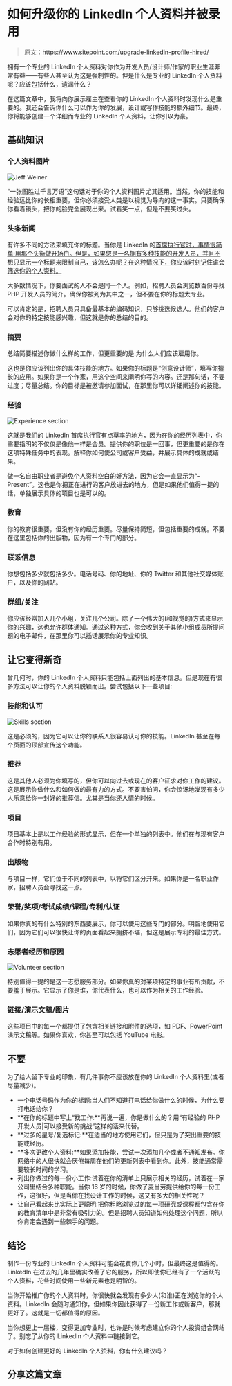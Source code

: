# 如何升级你的 LinkedIn 个人资料并被录用

> 原文：<https://www.sitepoint.com/upgrade-linkedin-profile-hired/>

拥有一个专业的 LinkedIn 个人资料对你作为开发人员/设计师/作家的职业生涯非常有益——有些人甚至认为这是强制性的。但是什么是专业的 LinkedIn 个人资料呢？应该包括什么，遗漏什么？

在这篇文章中，我将向你展示雇主在查看你的 LinkedIn 个人资料时发现什么是重要的。我还会告诉你什么可以作为你的发展，设计或写作技能的额外细节。最终，你将能够创建一个详细而专业的 LinkedIn 个人资料，让你引以为豪。

## 基础知识

### 个人资料图片

![Jeff Weiner](img/c48298dde083960197e268238710e3d6.png)

“一张图胜过千言万语”这句话对于你的个人资料图片尤其适用。当然，你的技能和经验远比你的长相重要，但你必须接受人类是以视觉为导向的这一事实。只要确保你看着镜头，把你的脸完全展现出来。试着笑一点，但是不要笑过头。

### 头条新闻

有许多不同的方法来填充你的标题。当你是 LinkedIn 的[首席执行官时，事情很简单:用那个头衔做开场白。但是，如果您是一名拥有多种技能的开发人员，并且不想只显示一个标题来限制自己，该怎么办呢？在这种情况下，你应该时刻记住谁会筛选你的个人资料。](https://www.linkedin.com/in/jeffweiner08)

大多数情况下，你要面试的人不会是同一个人。例如，招聘人员会浏览数百份寻找 PHP 开发人员的简介。确保你被列为其中之一，但不要在你的标题太专业。

可以肯定的是，招聘人员只具备最基本的编码知识，只够挑选候选人。他们的客户会对你的特定技能感兴趣，但这就是你的总结的目的。

### 摘要

总结简要描述你做什么样的工作，但更重要的是:为什么人们应该雇用你。

这也是你应该列出你的具体技能的地方。如果你的标题是“创意设计师”，填写你擅长的应用。如果你是一个作家，用这个空间来阐明你写的内容。还是那句话，不要过度；尽量总结。你的目标是被邀请参加面试，在那里你可以详细阐述你的技能。

### 经验

![Experience section](img/221effcaba76d3208fe4d72851e58bfb.png)

这就是我们的 LinkedIn 首席执行官有点草率的地方，因为在你的经历列表中，你需要指明的不仅仅是像他一样是会员。提供你的职位是一回事，但更重要的是你在这项特殊任务中的表现。解释你如何使公司或客户受益，并展示具体的成就或结果。

做一名自由职业者是避免个人资料空白的好方法，因为它会一直显示为“- Present”。这也是你把正在进行的客户放进去的地方，但是如果他们值得一提的话，单独展示具体的项目也是可以的。

### 教育

你的教育很重要，但没有你的经历重要。尽量保持简短，但包括重要的成就。不要在这里包括你的出版物，因为有一个专门的部分。

### 联系信息

你想包括多少就包括多少。电话号码、你的地址、你的 Twitter 和其他社交媒体账户，以及你的网站。

### 群组/关注

你应该经常加入几个小组，关注几个公司。除了一个伟大的(和视觉的)方式来显示你的兴趣，这也允许群体通知。通过这种方式，你会收到关于其他小组成员所提问题的电子邮件，在那里你可以插话展示你的专业知识。

## 让它变得新奇

曾几何时，你的 LinkedIn 个人资料只能包括上面列出的基本信息。但是现在有很多方法可以让你的个人资料脱颖而出。尝试包括以下一些项目:

### 技能和认可

![Skills section](img/a0dc43cc9180d6dd47b32414ff9df200.png)

这是必须的，因为它可以让你的联系人很容易认可你的技能。LinkedIn 甚至在每个页面的顶部宣传这个功能。

### 推荐

这是其他人必须为你填写的，但你可以向过去或现在的客户征求对你工作的建议。这是展示你做什么和如何做的最有力的方式。不要害怕问，你会惊讶地发现有多少人乐意给你一封好的推荐信。尤其是当你还人情的时候。

### 项目

项目基本上是以工作经验的形式显示，但在一个单独的列表中。他们在与现有客户合作时特别有用。

### 出版物

与项目一样，它们位于不同的列表中，以将它们区分开来。如果你是一名职业作家，招聘人员会寻找这一点。

### 荣誉/奖项/考试成绩/课程/专利/认证

如果你真的有什么特别的东西要展示，你可以使用这些专门的部分。明智地使用它们，因为它们可以很快让你的页面看起来拥挤不堪，但这是展示专利的最佳方式。

### 志愿者经历和原因

![Volunteer section](img/65346720cdda283398baf2309c5d16cf.png)

特别值得一提的是这一志愿服务部分。如果你真的对某项特定的事业有所贡献，不要羞于展示。它显示了你是谁，你代表什么，也可以作为相关的工作经验。

### 链接/演示文稿/图片

这些项目中的每一个都提供了包含相关链接和附件的选项，如 PDF、PowerPoint 演示文稿等。如果你喜欢，你甚至可以包括 YouTube 电影。

## 不要

为了给人留下专业的印象，有几件事你不应该放在你的 LinkedIn 个人资料里(或者尽量减少)。

*   一个电话号码作为你的标题:当人们不知道打电话给你做什么的时候，为什么要打电话给你？
*   **在你的标题中写上“找工作:**再说一遍，你是做什么的？用“有经验的 PHP 开发人员|可以接受新的挑战”这样的话来代替。
*   **过多的星号/复选标记:**在适当的地方使用它们，但只是为了突出重要的技能或经历。
*   **多次更改个人资料:**如果添加技能，尝试一次添加几个或者不通知发布。你网络中的人很快就会厌倦每周在他们的更新列表中看到你。此外，技能通常需要较长时间的学习。
*   列出你做过的每一份小工作:试着在你的清单上只展示相关的经历，试着在一家公司里结合多种职能。当你 16 岁的时候，你做了麦当劳提供给你的每一份工作，这很好，但是当你在找设计工作的时候，这又有多大的相关性呢？
*   让自己看起来比实际上更聪明:把你粗略浏览过的每一项研究或课程都包含在你的教育清单中是非常有吸引力的。但是招聘人员知道如何处理这个问题，所以你肯定会遇到一些棘手的问题。

## 结论

制作一份专业的 LinkedIn 个人资料可能会花费你几个小时，但最终这是值得的。LinkedIn 在过去的几年里确实改善了它的服务，所以即使你已经有了一个活跃的个人资料，花些时间使用一些新元素也是明智的。

当你开始推广你的个人资料时，你很快就会发现有多少人(和谁)正在浏览你的个人资料。LinkedIn 会随时通知你，但如果你因此获得了一份新工作或新客户，那就更好了。这就是一切都值得的原因。

当你想更上一层楼，变得更加专业时，也许是时候考虑建立你的个人投资组合网站了。别忘了从你的 LinkedIn 个人资料中链接到它。

对于如何创建更好的 LinkedIn 个人资料，你有什么建议吗？

## 分享这篇文章